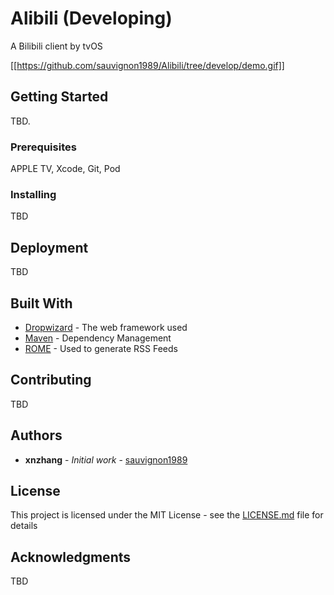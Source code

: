# Alibili (Developing)
A Bilibili client by tvOS

[[https://github.com/sauvignon1989/Alibili/tree/develop/demo.gif]]

## Getting Started

TBD.

### Prerequisites

APPLE TV, Xcode, Git, Pod

### Installing

TBD

## Deployment

TBD

## Built With

* [Dropwizard](http://www.dropwizard.io/1.0.2/docs/) - The web framework used
* [Maven](https://maven.apache.org/) - Dependency Management
* [ROME](https://rometools.github.io/rome/) - Used to generate RSS Feeds

## Contributing

TBD

## Authors

* **xnzhang** - *Initial work* - [sauvignon1989](https://sauvignon1989.github.io/)

## License

This project is licensed under the MIT License - see the [LICENSE.md](LICENSE.md) file for details

## Acknowledgments

TBD

